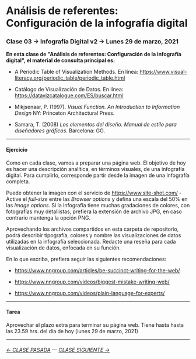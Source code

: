 # Análisis de referentes: Configuración de la infografía digital

### Clase 03 → Infografía Digital v2 → Lunes 29 de marzo, 2021 
 
**En esta clase de "Análisis de referentes: Configuración de la infografía digital", el material de consulta principal es:**

- A Periodic Table of Visualization Methods. En línea: https://www.visual-literacy.org/periodic_table/periodic_table.html

- Catálogo de Visualización de Datos. En línea: https://datavizcatalogue.com/ES/buscar.html

- Mikjsenaar, P. (1997). *Visual Function. An Introduction to Information Design* NY: Princeton Architectural Press.

- Samara, T. (2008) *Los elementos del diseño. Manual de estilo para diseñadores gráficos*. Barcelona: GG.

- - - - - - - 

#### Ejercicio

Como en cada clase, vamos a preparar una página web. El objetivo de hoy es hacer una descripción analítica, en términos visuales, de una infografía digital. Para cumplirlo, corresponde partir desde la imagen de una infografía completa. 

Puede obtener la imagen con el servicio de https://www.site-shot.com/ - Active el *full-size* entre las *Browser options* y defina una escala del 50% en las *Image options*. Si la infografía tiene muchas gradaciones de colores, con fotografías muy detallistas, prefiera la extensión de archivo JPG, en caso contrario mantenga la opción PNG. 

Aprovechando los archivos compartidos en esta carpeta de repositorio, podrá describir tipografía, colores y nombre las visualizaciones de datos utilizadas en la infografía seleccionada. Redacte una reseña para cada visualización de datos, enfocada en su función. 

En lo que escriba, prefiera seguir las siguientes recomendaciones: 

- https://www.nngroup.com/articles/be-succinct-writing-for-the-web/

- https://www.nngroup.com/videos/biggest-mistake-writing-web/

- https://www.nngroup.com/videos/plain-language-for-experts/


- - - - - - - 

#### Tarea

Aprovechar el plazo extra para terminar su página web. Tiene hasta hasta las 23.59 hrs. del día de hoy (lunes 29 de marzo, 2021) 

- - - - - - - 

###### [← CLASE PASADA](https://github.com/profesorfaco/dno075-2021/tree/main/clase-02) — [CLASE SIGUIENTE →](https://github.com/profesorfaco/dno075-2021/tree/main/clase-04) 
